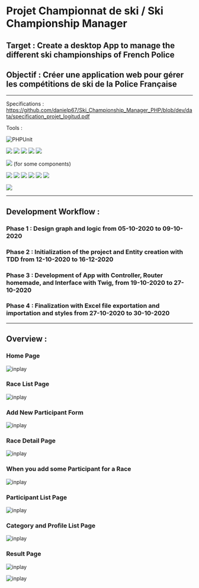 # Projet Championnat de ski / Ski Championship Manager

## Target : Create a desktop App to manage the different ski championships of French Police

## Objectif : Créer une application web pour gérer les compétitions de ski de la Police Française

---
Specifications : https://github.com/danielp67/Ski_Championship_Manager_PHP/blob/dev/data/specification_projet_logitud.pdf

Tools :

![PHPUnit](https://github.com/danielp67/Ski_Championship_Manager_PHP/workflows/CI/badge.svg?branch=develop)

![](https://img.shields.io/badge/Code-Php-informational?style=flat&logo=php&logoColor=white&color=2bbc8a)
![](https://img.shields.io/badge/Code-Javascript-informational?style=flat&logo=javascript&logoColor=white&color=2bbc8a)
![](https://img.shields.io/badge/Code-Bootstrap-informational?style=flat&logo=bootstrap&logoColor=white&color=2bbc8a)
![](https://img.shields.io/badge/Code-Html-informational?style=flat&logo=html&logoColor=white&color=2bbc8a)
![](https://img.shields.io/badge/Code-Css-informational?style=flat&logo=css&logoColor=white&color=2bbc8a)


![](https://img.shields.io/badge/Framework-Symfony-informational?style=flat&logo=symfony&logoColor=white&color=0088ff)
(for some components)

![](https://img.shields.io/badge/Tools-PhpUnit-informational?style=flat&logo=phpunit&logoColor=white&color=FFA500)
![](https://img.shields.io/badge/Tools-Mysql-informational?style=flat&logo=mysql&logoColor=white&color=FFA500)
![](https://img.shields.io/badge/Tools-Git-informational?style=flat&logo=git&logoColor=white&color=FFA500)
![](https://img.shields.io/badge/Tools-GitHub-informational?style=flat&logo=github&logoColor=white&color=FFA500)
![](https://img.shields.io/badge/Tools-UML-informational?style=flat&logo=uml&logoColor=white&color=FFA500)
![](https://img.shields.io/badge/Tools-AdobeXd-informational?style=flat&logo=adobe&logoColor=white&color=FFA500)

![](https://img.shields.io/badge/Editor-PhpStorm-informational?style=flat&logo=phpstorm&logoColor=white&color=ee82ee)

---
## Development Workflow :

### Phase 1 : Design graph and logic from 05-10-2020 to  09-10-2020

### Phase 2 : Initialization of the project and Entity creation with TDD from 12-10-2020 to 16-12-2020

### Phase 3 : Development of App with Controller, Router homemade, and Interface with Twig, from 19-10-2020 to 27-10-2020

### Phase 4 : Finalization with Excel file exportation and importation and styles from 27-10-2020 to 30-10-2020


---
## Overview :

### Home Page
![inplay](data/screenshot/Image1.png)


### Race List Page
![inplay](data/screenshot/Image2.png)

### Add New Participant Form
![inplay](data/screenshot/Image9.png)


### Race Detail Page
![inplay](data/screenshot/Image8.png)

### When you add some Participant for a Race
![inplay](data/screenshot/Image5.png)

### Participant List Page
![inplay](data/screenshot/Image3.png)


### Category and Profile List Page
![inplay](data/screenshot/Image4.png)


### Result Page

![inplay](data/screenshot/Image6.png)

![inplay](data/screenshot/Image7.png)



